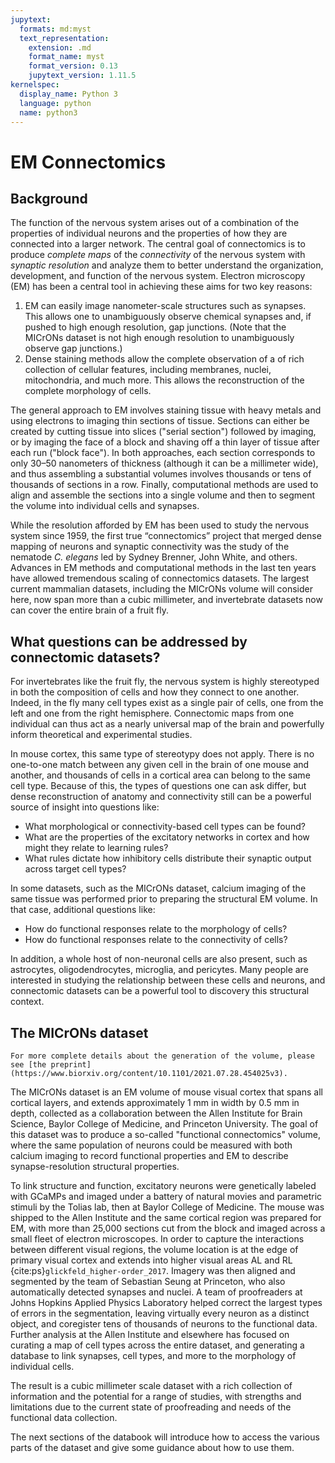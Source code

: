 ```yaml
---
jupytext:
  formats: md:myst
  text_representation:
    extension: .md
    format_name: myst
    format_version: 0.13
    jupytext_version: 1.11.5
kernelspec:
  display_name: Python 3
  language: python
  name: python3
---
```


# EM Connectomics
## Background
The function of the nervous system arises out of a combination of the properties of individual neurons and the properties of how they are connected into a larger network.
The central goal of connectomics is to produce *complete maps* of the *connectivity* of the nervous system with *synaptic resolution* and analyze them to better understand the organization, development, and function of the nervous system.
Electron microscopy (EM) has been a central tool in achieving these aims for two key reasons:
1) EM can easily image nanometer-scale structures such as synapses. This allows one to unambiguously observe chemical synapses and, if pushed to high enough resolution, gap junctions. (Note that the MICrONs dataset is not high enough resolution to unambiguously observe gap junctions.)
2) Dense staining methods allow the complete observation of a of rich collection of cellular features, including membranes, nuclei, mitochondria, and much more. This allows the reconstruction of the complete morphology of cells.

The general approach to EM involves staining tissue with heavy metals and using electrons to imaging thin sections of tissue.
Sections can either be created by cutting tissue into slices ("serial section") followed by imaging, or by imaging the face of a block and shaving off a thin layer of tissue after each run ("block face").
In both approaches, each section corresponds to only 30–50 nanometers of thickness (although it can be a millimeter wide), and thus assembling a substantial volumes involves thousands or tens of thousands of sections in a row.
Finally, computational methods are used to align and assemble the sections into a single volume and then to segment the volume into individual cells and synapses.

While the resolution afforded by EM has been used to study the nervous system since 1959, the first true “connectomics” project that merged dense mapping of neurons and synaptic connectivity was the study of the nematode *C. elegans* led by Sydney Brenner, John White, and others.
Advances in EM methods and computational methods in the last ten years have allowed tremendous scaling of connectomics datasets.
The largest current mammalian datasets, including the MICrONs volume will consider here, now span more than a cubic millimeter, and invertebrate datasets now can cover the entire brain of a fruit fly.

## What questions can be addressed by connectomic datasets?
For invertebrates like the fruit fly, the nervous system is highly stereotyped in both the composition of cells and how they connect to one another.
Indeed, in the fly many cell types exist as a single pair of cells, one from the left and one from the right hemisphere.
Connectomic maps from one individual can thus act as a nearly universal map of the brain and powerfully inform theoretical and experimental studies.

In mouse cortex, this same type of stereotypy does not apply.
There is no one-to-one match between any given cell in the brain of one mouse and another, and thousands of cells in a cortical area can belong to the same cell type.
Because of this, the types of questions one can ask differ, but dense reconstruction of anatomy and connectivity still can be a powerful source of insight into questions like:
* What morphological or connectivity-based cell types can be found?
* What are the properties of the excitatory networks in cortex and how might they relate to learning rules?
* What rules dictate how inhibitory cells distribute their synaptic output across target cell types?

In some datasets, such as the MICrONs dataset, calcium imaging of the same tissue was performed prior to preparing the structural EM volume.
In that case, additional questions like:
* How do functional responses relate to the morphology of cells?
* How do functional responses relate to the connectivity of cells?

In addition, a whole host of non-neuronal cells are also present, such as astrocytes, oligodendrocytes, microglia, and pericytes.
Many people are interested in studying the relationship between these cells and neurons, and connectomic datasets can be a powerful tool to discovery this structural context.

## The MICrONs dataset

```{note}
For more complete details about the generation of the volume, please see [the preprint](https://www.biorxiv.org/content/10.1101/2021.07.28.454025v3).
```

The MICrONs dataset is an EM volume of mouse visual cortex that spans all cortical layers, and extends approximately 1 mm in width by 0.5 mm in depth, collected as a collaboration between the Allen Institute for Brain Science, Baylor College of Medicine, and Princeton University.
The goal of this dataset was to produce a so-called "functional connectomics" volume, where the same population of neurons could be measured with both calcium imaging to record functional properties and EM to describe synapse-resolution structural properties.

To link structure and function, excitatory neurons were genetically labeled with GCaMPs and imaged under a battery of natural movies and parametric stimuli by the Tolias lab, then at Baylor College of Medicine.
The mouse was shipped to the Allen Institute and the same cortical region was prepared for EM, with more than 25,000 sections cut from the block and imaged across a small fleet of electron microscopes.
In order to capture the interactions between different visual regions, the volume location is at the edge of primary visual cortex and extends into higher visual areas AL and RL {cite:ps}`glickfeld_higher-order_2017`.
Imagery was then aligned and segmented by the team of Sebastian Seung at Princeton, who also automatically detected synapses and nuclei.
A team of proofreaders at Johns Hopkins Applied Physics Laboratory helped correct the largest types of errors in the segmentation, leaving virtually every neuron as a distinct object, and coregister tens of thousands of neurons to the functional data.
Further analysis at the Allen Institute and elsewhere has focused on curating a map of cell types across the entire dataset, and generating a database to link synapses, cell types, and more to the morphology of individual cells.

The result is a cubic millimeter scale dataset with a rich collection of information and the potential for a range of studies, with strengths and limitations due to the current state of proofreading and needs of the functional data collection.

The next sections of the databook will introduce how to access the various parts of the dataset and give some guidance about how to use them.

